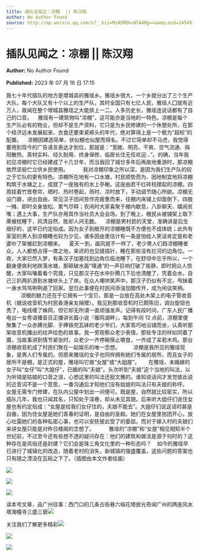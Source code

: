 ```yaml
---
title: 插队见闻之：凉棚  || 陈汉翔
author: No Author Found
source: http://mp.weixin.qq.com/s?__biz=MzA5MDkxNTA4Ng==&amp;mid=2454913905&amp;idx=1&amp;sn=8cc4756c506a5948861313b46d10801c&amp;chksm=87a3cb10b0d4420688ec3458c47922ae9995af9cf6dd491eacc0f1d8648a7095bc79c316a93f#rd
---
```


# 插队见闻之：凉棚 || 陈汉翔

**Author:** No Author Found

**Published:** 2023 年 07 月 16 日 17:15

我七十年代插队的地方是增城县的雅瑶乡。雅瑶乡很大，一个乡就分出了三个生产大队，每个大队又有十个以上的生产队，其时全国只有七亿人民，雅瑶人囗就有近万人，故闻在整个增城县雅瑶之大能排上一二。人多历史长，雅瑶连说话都有了自己的口音。    雅瑶有一建筑物叫“凉棚”，这可能亦是当地的一特色。凉棚是每个生产队必有的物业，但却不是生产资料，它只是为乡民修建的一个休憩处所，在那个经济远未发展起来、衣食还要束紧裤头的年代，绝对算得上是一个极为“超标”的配置。    凉棚因建造简单，状似棚也似屋而得名。不过它简单却不马虎，我觉得要用到现今的广告语言表达才到位，那就是：“宽敞、明亮、干爽、空气流通、隔阳散热、真材实料、经久耐用、终身保修、临居长住无任欢迎...”。的确，当年我初见凉棚时它已经建成了十几廿年，而当我回了城廿多年后再故地重游时，那凉棚依然坚挺伫立供乡民使用。          我对凉棚印象之所以深，是因为我们生产队的较之于它队的更有特色。凉棚所在地有一口水塘，村民顺势而为、因地制宜地将凉棚构筑于水塘之上，成就了一座独有的水上亭榭。这座由若干红砖柱撑起的凉棚，四周挂着竹笪卷帘，晒时、热时卷起，雨时、凉时放下，手动调节随心所欲。凉棚无设门扉，进出自由，常见汉子田间劳作完疲惫而来，往棚内床铺上仰面倒下、四肢一摊、即时全身放松、累气尽释；农闲时大家喜聚于棚内歇息，八卦聊天、嬉闹贫嘴；遇上大事，生产队亦用其作当社员大会会场。到了晚上，棚民从被铺架上取下蓆被枕睡下，风清自然、胜却人间无数。    凉棚是男村民的天堂，准确讲是后生细仔的，这早已约定俗成。因为女子到敞开的凉棚睡既不方便也不成体统；此外有家室的男人到凉棚睡也较为少见，诸多因由里估计有一条是怕给人笑话肯定是和老婆吵了架被赶到凉棚来。    夏天一到，画风就不一样了，老少男人们趋凉棚睡者众，人人都想占得一席之地，来迟的也见缝插针，睡在那些没有拦河的边角位。一夜，大家已然入梦，有条汉子加塞找到边角位临池睡下，在舒坦中忘乎所以，一个翻身便爽利地跌落水塘，那砸破水面“噗通”的一声巨响打破了夜静，即时把众人惊醒，大家叫嚷着看个究竟，只见那汉子在水中扑腾几下后也清醒了，凭着会水，自己三扒两扒游到水塘埗头上了岸。在众人嘲哄笑声中，那汉子仍似有不忿，甩抹着一身水骂骂咧咧遁了回家。翌日此事便在村民间添油加醋传开，成为闲谈笑柄。            凉棚的魅力还在于它拥有一个宝贝，那是一台放在高处木架上的电子管收音机（据说收音机为村民香港亲友捐赠）。我见到那收音机时已颇陈旧，调台旋钮也秃了，电线缠了蛛网，但它却无所谓一直顽强发声。记得有段时间，广东人民广播电台一女粤语播音员正播讲长篇小说『雁鸣湖畔』，每到午间 12 点前，凉棚里便聚集了一众赤膊光脚、手捧铁兜瓦砵的老少爷们，大家乖巧地沿铺而坐，认真听那架收音机播出的绘声绘色的故事。我一旁观察众老少表情，那些专注的样如同着了魔，当故事讲到情节紧张时，众老少一齐停碗筷止嚼食，一齐成了呆若木鸡。那台凉棚收音机成了村民们聚在一起娱乐的唯一念想。         凉棚是我所见的雅瑶现象，是男人们专属的。但原来雅瑶的女子也同样拥有她们专属的居所，而且女子的居所不是棚，是正式的屋，雅瑶叫它做“女屋”或“大姐屋”。      在雅瑶，未婚嫁的女子叫“女仔”叫“大姐仔”，已婚的叫“夫娘”。头次听到“夫娘”这个当地的叫法，以为听错是姑娘的口音之误，心想这里的叫法还挺文雅的。谁知说话间才发觉彼此说的近音词不是一个意思，一番沟通后才知他们没有姑娘的叫法只有夫娘的称呼。    女屋无需专门修建，在队内公屋中划出一间便可。既是屋，自然就比较密实，所以插队几年，我也只闻其名，只知处于深巷，却从未见其貌。后来听大姐仔们说住女屋也有约定俗成：“女屋是给我们女仔住的，夫娘不能去”。大姐仔们说这话时甚是自傲，因为住女屋是她们青春的证明，是自由的圣殿。她们在女屋里抱团开心，放心吐露她们的各种私密心事，也可以安抚彼此受了的委屈。而对于嫁入村的夫娘们来讲女屋只能是对昨日楼阁的念想了。          雅瑶的“凉棚”和“女屋”相见相知半个世纪前，不过至今还有些想不透的疑问存在：他们的建筑和做法是源于何时的？这种存在是风俗还是封建？它们会是珠三角文化里的一种形态吗？    如今的雅瑶早已进行了城镇化的改造，随着老村的消失，新城镇的强盛覆盖，这些问题的答案也只有随之湮没在瓦砾之下了。（插图由本文作者绘画）

![](https://mmbiz.qpic.cn/mmbiz_jpg/PJWG74pLsMaPMzWpUI0LicVQq4E4ZTSJZuiaywgwic5c7v6IfY3IkzYAtvMhZ7dv4iaicgLUKBp6PCCj2MvmlI5tX2Q/640)

![](https://mmbiz.qpic.cn/mmbiz_jpg/PJWG74pLsMaPMzWpUI0LicVQq4E4ZTSJZEaDKqoKlHYOEYKgcr1ibgcfL3d5O6OgaQSx5j1NsD7TBdVDzYwYQaRw/640)

![](https://mmbiz.qpic.cn/mmbiz_jpg/PJWG74pLsMaPMzWpUI0LicVQq4E4ZTSJZIKzbkYDfls7IbiausDntRiapwFItgAp1hOnShwhVJne4ubguHhoWBwxg/640)

读本号文章，品广州往事：西门口的几条古街巷六榕花塔放光奇闻广州的两座风水塔海幢寺三盛三衰![](https://mmbiz.qpic.cn/mmbiz_gif/PJWG74pLsMYf2b50xFTbTsibmjv5gNVOxZegUj8mrKtpuzCpBAYnQw9duHfIcNnUzicicnGUSv4EWPSTRAPvV9g3w/640?wx_fmt=gif&wxfrom=5&wx_lazy=1)

关注我们了解更多精彩![](https://mmbiz.qpic.cn/mmbiz_png/Ljib4So7yuWhoJx6jYhRaTNpaA6IrCbO2L6CicBvwVR1PicribgkmfSDx0mkicqOyeHwn7cZ53dia45TzHxntgdq316A/640?wx_fmt=png&wxfrom=5&wx_lazy=1&wx_co=1)

![](https://mmbiz.qpic.cn/mmbiz_png/Ljib4So7yuWhoJx6jYhRaTNpaA6IrCbO2YTaoUfqsloTfWrcTamIztRNOv9VibgdoOqb90e9uH1ISUJ7ibUN9laeQ/640?wx_fmt=png&wxfrom=5&wx_lazy=1&wx_co=1)

![](https://mmbiz.qpic.cn/mmbiz_jpg/PJWG74pLsMY1RFF87Pwl2xq2lqMLCb9vUuE4JbIt5aoibicq03uqtJntcmiapzxibGXXBLjqSa8DqZyKpdR53ia6j1A/640?wx_fmt=jpeg&wxfrom=5&wx_lazy=1&wx_co=1)
